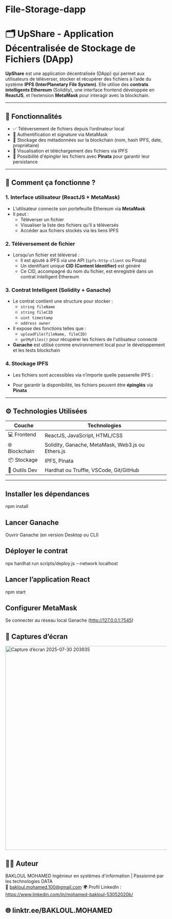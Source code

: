 # File-Storage-dapp
# 🗂️ UpShare - Application Décentralisée de Stockage de Fichiers (DApp)

**UpShare** est une application décentralisée (DApp) qui permet aux utilisateurs de téléverser, stocker et récupérer des fichiers à l’aide du système **IPFS (InterPlanetary File System)**. Elle utilise des **contrats intelligents Ethereum** (Solidity), une interface frontend développée en **ReactJS**, et l’extension **MetaMask** pour interagir avec la blockchain.

---

## 🚀 Fonctionnalités

- ✅ Téléversement de fichiers depuis l’ordinateur local
- 🔐 Authentification et signature via MetaMask
- 📝 Stockage des métadonnées sur la blockchain (nom, hash IPFS, date, propriétaire)
- 📁 Visualisation et téléchargement des fichiers via IPFS
- 📌 Possibilité d'épingler les fichiers avec **Pinata** pour garantir leur persistance

---

## 🧠 Comment ça fonctionne ?

### 1. **Interface utilisateur (ReactJS + MetaMask)**

- L’utilisateur connecte son portefeuille Ethereum via **MetaMask**
- Il peut :
  - Téléverser un fichier
  - Visualiser la liste des fichiers qu’il a téléversés
  - Accéder aux fichiers stockés via les liens IPFS

### 2. **Téléversement de fichier**

- Lorsqu’un fichier est téléversé :
  - Il est ajouté à IPFS via une API (`ipfs-http-client` ou Pinata)
  - Un identifiant unique **CID (Content Identifier)** est généré
  - Ce CID, accompagné du nom du fichier, est enregistré dans un contrat intelligent Ethereum

### 3. **Contrat Intelligent (Solidity + Ganache)**

- Le contrat contient une structure pour stocker :
  - `string fileName`
  - `string fileCID`
  - `uint timestamp`
  - `address owner`
- Il expose des fonctions telles que :
  - `uploadFile(fileName, fileCID)`
  - `getMyFiles()` pour récupérer les fichiers de l'utilisateur connecté
- **Ganache** est utilisé comme environnement local pour le développement et les tests blockchain

### 4. **Stockage IPFS**

- Les fichiers sont accessibles via n’importe quelle passerelle IPFS :


- Pour garantir la disponibilité, les fichiers peuvent être **épinglés** via **Pinata**

---

## ⚙️ Technologies Utilisées

| Couche | Technologies |
|--------|--------------|
| 💻 Frontend | ReactJS, JavaScript, HTML/CSS |
| 🌐 Blockchain | Solidity, Ganache, MetaMask, Web3.js ou Ethers.js |
| 📦 Stockage | IPFS, Pinata |
| 🔧 Outils Dev | Hardhat ou Truffle, VSCode, Git/GitHub |

---

## Installer les dépendances
 
npm install

## Lancer Ganache

Ouvrir Ganache (en version Desktop ou CLI)

## Déployer le contrat
 
npx hardhat run scripts/deploy.js --network localhost

## Lancer l’application React
 
npm start

## Configurer MetaMask

Se connecter au réseau local Ganache (http://127.0.0.1:7545)

## 📸 Captures d’écran

<img width="1187" height="635" alt="Capture d’écran 2025-07-30 203935" src="https://github.com/user-attachments/assets/de5d6d29-454e-4e35-9e18-44e20e4b70e8" />


## 🙋‍♂️ Auteur

BAKLOUL MOHAMED 
Ingénieur en systèmes d'information | Passionné par les technologies DATA  
📧 bakloul.mohamed.100@gmail.com 
🌍 Profil LinkedIn : https://www.linkedin.com/in/mohamed-bakloul-53052020b/

## 🌐 linktr.ee/BAKLOUL.MOHAMED

